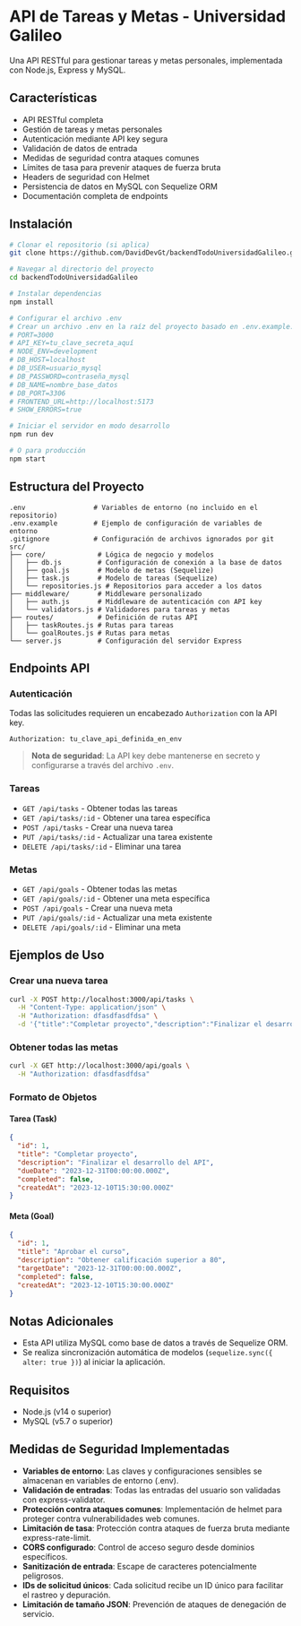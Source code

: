 # API de Tareas y Metas - Universidad Galileo

Una API RESTful para gestionar tareas y metas personales, implementada con Node.js, Express y MySQL.

## Características

- API RESTful completa
- Gestión de tareas y metas personales
- Autenticación mediante API key segura
- Validación de datos de entrada
- Medidas de seguridad contra ataques comunes
- Límites de tasa para prevenir ataques de fuerza bruta
- Headers de seguridad con Helmet
- Persistencia de datos en MySQL con Sequelize ORM
- Documentación completa de endpoints

## Instalación

```bash
# Clonar el repositorio (si aplica)
git clone https://github.com/DavidDevGt/backendTodoUniversidadGalileo.git

# Navegar al directorio del proyecto
cd backendTodoUniversidadGalileo

# Instalar dependencias
npm install

# Configurar el archivo .env
# Crear un archivo .env en la raíz del proyecto basado en .env.example:
# PORT=3000
# API_KEY=tu_clave_secreta_aquí
# NODE_ENV=development
# DB_HOST=localhost
# DB_USER=usuario_mysql
# DB_PASSWORD=contraseña_mysql
# DB_NAME=nombre_base_datos
# DB_PORT=3306
# FRONTEND_URL=http://localhost:5173
# SHOW_ERRORS=true

# Iniciar el servidor en modo desarrollo
npm run dev

# O para producción
npm start
```

## Estructura del Proyecto

```
.env                 # Variables de entorno (no incluido en el repositorio)
.env.example         # Ejemplo de configuración de variables de entorno
.gitignore           # Configuración de archivos ignorados por git
src/
├── core/             # Lógica de negocio y modelos
│   ├── db.js         # Configuración de conexión a la base de datos
│   ├── goal.js       # Modelo de metas (Sequelize)
│   ├── task.js       # Modelo de tareas (Sequelize)
│   └── repositories.js # Repositorios para acceder a los datos
├── middleware/       # Middleware personalizado
│   ├── auth.js       # Middleware de autenticación con API key
│   └── validators.js # Validadores para tareas y metas
├── routes/           # Definición de rutas API
│   ├── taskRoutes.js # Rutas para tareas
│   └── goalRoutes.js # Rutas para metas
└── server.js         # Configuración del servidor Express
```

## Endpoints API

### Autenticación

Todas las solicitudes requieren un encabezado `Authorization` con la API key.

```
Authorization: tu_clave_api_definida_en_env
```

> **Nota de seguridad**: La API key debe mantenerse en secreto y configurarse a través del archivo `.env`.

### Tareas

- `GET /api/tasks` - Obtener todas las tareas
- `GET /api/tasks/:id` - Obtener una tarea específica
- `POST /api/tasks` - Crear una nueva tarea
- `PUT /api/tasks/:id` - Actualizar una tarea existente
- `DELETE /api/tasks/:id` - Eliminar una tarea

### Metas

- `GET /api/goals` - Obtener todas las metas
- `GET /api/goals/:id` - Obtener una meta específica
- `POST /api/goals` - Crear una nueva meta
- `PUT /api/goals/:id` - Actualizar una meta existente
- `DELETE /api/goals/:id` - Eliminar una meta

## Ejemplos de Uso

### Crear una nueva tarea

```bash
curl -X POST http://localhost:3000/api/tasks \
  -H "Content-Type: application/json" \
  -H "Authorization: dfasdfasdfdsa" \
  -d '{"title":"Completar proyecto","description":"Finalizar el desarrollo del API","dueDate":"2023-12-31"}'
```

### Obtener todas las metas

```bash
curl -X GET http://localhost:3000/api/goals \
  -H "Authorization: dfasdfasdfdsa"
```

### Formato de Objetos

#### Tarea (Task)
```json
{
  "id": 1,
  "title": "Completar proyecto",
  "description": "Finalizar el desarrollo del API",
  "dueDate": "2023-12-31T00:00:00.000Z",
  "completed": false,
  "createdAt": "2023-12-10T15:30:00.000Z"
}
```

#### Meta (Goal)
```json
{
  "id": 1,
  "title": "Aprobar el curso",
  "description": "Obtener calificación superior a 80",
  "targetDate": "2023-12-31T00:00:00.000Z",
  "completed": false,
  "createdAt": "2023-12-10T15:30:00.000Z"
}
```

## Notas Adicionales

- Esta API utiliza MySQL como base de datos a través de Sequelize ORM.
- Se realiza sincronización automática de modelos (`sequelize.sync({ alter: true })`) al iniciar la aplicación.

## Requisitos

- Node.js (v14 o superior)
- MySQL (v5.7 o superior)

## Medidas de Seguridad Implementadas

- **Variables de entorno**: Las claves y configuraciones sensibles se almacenan en variables de entorno (.env).
- **Validación de entradas**: Todas las entradas del usuario son validadas con express-validator.
- **Protección contra ataques comunes**: Implementación de helmet para proteger contra vulnerabilidades web comunes.
- **Limitación de tasa**: Protección contra ataques de fuerza bruta mediante express-rate-limit.
- **CORS configurado**: Control de acceso seguro desde dominios específicos.
- **Sanitización de entrada**: Escape de caracteres potencialmente peligrosos.
- **IDs de solicitud únicos**: Cada solicitud recibe un ID único para facilitar el rastreo y depuración.
- **Limitación de tamaño JSON**: Prevención de ataques de denegación de servicio.
